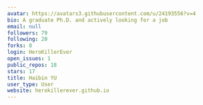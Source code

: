 ```yaml
---
avatar: https://avatars3.githubusercontent.com/u/24193556?v=4
bio: A graduate Ph.D. and actively looking for a job
email: null
followers: 79
following: 20
forks: 8
login: HeroKillerEver
open_issues: 1
public_repos: 18
stars: 17
title: Haibin YU
user_type: User
website: herokillerever.github.io
---
```

